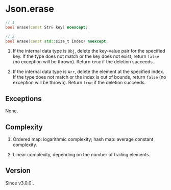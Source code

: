 # **Json.erase**

```cpp
// 1
bool erase(const Str& key) noexcept;

// 2
bool erase(const std::size_t index) noexcept;
```

1. If the internal data type is `Obj`, delete the key-value pair for the specified key. If the type does not match or the key does not exist, return `false` (no exception will be thrown). Return `true` if the deletion succeeds.

2. If the internal data type is `Arr`, delete the element at the specified index. If the type does not match or the index is out of bounds, return `false` (no exception will be thrown). Return `true` if the deletion succeeds.

## Exceptions

None.

## Complexity

1. Ordered map: logarithmic complexity; hash map: average constant complexity.

2. Linear complexity, depending on the number of trailing elements.

## Version

Since v3.0.0 .

